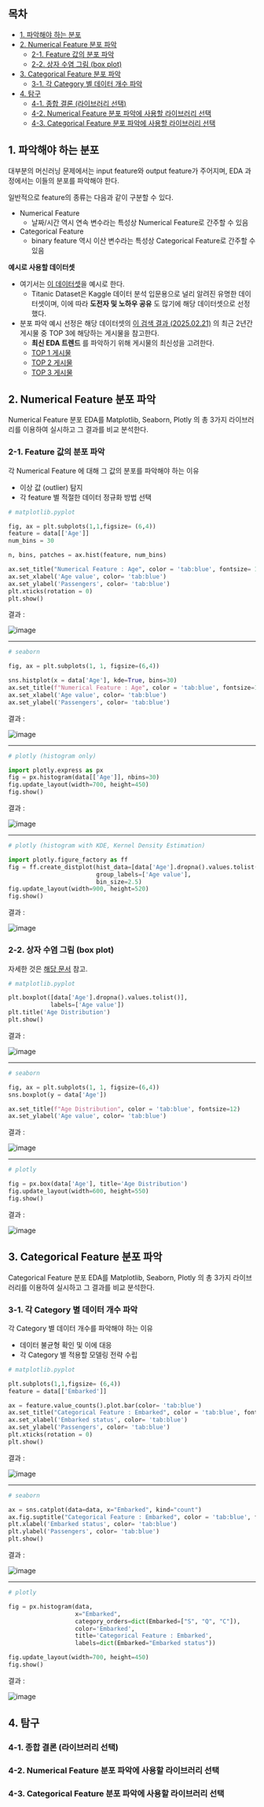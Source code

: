 ## 목차
* [1. 파악해야 하는 분포](#1-파악해야-하는-분포)
* [2. Numerical Feature 분포 파악](#2-Numerical-Feature-분포-파악)
  * [2-1. Feature 값의 분포 파악](#2-1-feature-값의-분포-파악)
  * [2-2. 상자 수염 그림 (box plot)](#2-2-상자-수염-그림-box-plot)
* [3. Categorical Feature 분포 파악](#3-Categorical-Feature-분포-파악)
  * [3-1. 각 Category 별 데이터 개수 파악](#3-1-각-category-별-데이터-개수-파악-)
* [4. 탐구](#4-탐구)
  * [4-1. 종합 결론 (라이브러리 선택)](#4-1-종합-결론-라이브러리-선택) 
  * [4-2. Numerical Feature 분포 파악에 사용할 라이브러리 선택](#4-2-numerical-feature-분포-파악에-사용할-라이브러리-선택)
  * [4-3. Categorical Feature 분포 파악에 사용할 라이브러리 선택](#4-3-categorical-feature-분포-파악에-사용할-라이브러리-선택)

## 1. 파악해야 하는 분포
대부분의 머신러닝 문제에서는 input feature와 output feature가 주어지며, EDA 과정에서는 이들의 분포를 파악해야 한다.

일반적으로 feature의 종류는 다음과 같이 구분할 수 있다.
* Numerical Feature
  * 날짜/시간 역시 연속 변수라는 특성상 Numerical Feature로 간주할 수 있음 
* Categorical Feature
  * binary feature 역시 이산 변수라는 특성상 Categorical Feature로 간주할 수 있음

**예시로 사용할 데이터셋**

* 여기서는 [이 데이터셋](https://www.kaggle.com/competitions/titanic/data?select=train.csv)을 예시로 한다.
  * Titanic Dataset은 Kaggle 데이터 분석 입문용으로 널리 알려진 유명한 데이터셋이며, 이에 따라 **도전자 및 노하우 공유** 도 많기에 해당 데이터셋으로 선정했다.
* 분포 파악 예시 선정은 해당 데이터셋의 [이 검색 결과 (2025.02.21)](https://www.kaggle.com/competitions/titanic/code?competitionId=3136&searchQuery=EDA&excludeNonAccessedDatasources=true) 의 최근 2년간 게시물 중 TOP 3에 해당하는 게시물을 참고한다.
  * **최신 EDA 트렌드** 를 파악하기 위해 게시물의 최신성을 고려한다.
  * [TOP 1 게시물](https://www.kaggle.com/code/computervisi/titanic-eda)
  * [TOP 2 게시물](https://www.kaggle.com/code/ravi20076/titanic-eda-model-custompipelines)
  * [TOP 3 게시물](https://www.kaggle.com/code/frankmollard/interactive-eda)

## 2. Numerical Feature 분포 파악
Numerical Feature 분포 EDA를 Matplotlib, Seaborn, Plotly 의 총 3가지 라이브러리를 이용하여 실시하고 그 결과를 비교 분석한다.

### 2-1. Feature 값의 분포 파악
각 Numerical Feature 에 대해 그 값의 분포를 파악해야 하는 이유
* 이상 값 (outlier) 탐지
* 각 feature 별 적절한 데이터 정규화 방법 선택

```python
# matplotlib.pyplot

fig, ax = plt.subplots(1,1,figsize= (6,4))
feature = data[['Age']]
num_bins = 30

n, bins, patches = ax.hist(feature, num_bins)

ax.set_title("Numerical Feature : Age", color = 'tab:blue', fontsize= 12)
ax.set_xlabel('Age value', color= 'tab:blue')
ax.set_ylabel('Passengers', color= 'tab:blue')
plt.xticks(rotation = 0)
plt.show()
```

결과 :

![image](images/EDA_단일_feature_분포_4.PNG)

----

```python
# seaborn

fig, ax = plt.subplots(1, 1, figsize=(6,4))

sns.histplot(x = data['Age'], kde=True, bins=30)
ax.set_title(f"Numerical Feature : Age", color = 'tab:blue', fontsize=12)
ax.set_xlabel('Age value', color= 'tab:blue')
ax.set_ylabel('Passengers', color= 'tab:blue')
```

결과 :

![image](images/EDA_단일_feature_분포_5.PNG)

----

```python
# plotly (histogram only)

import plotly.express as px
fig = px.histogram(data[['Age']], nbins=30)
fig.update_layout(width=700, height=450)
fig.show()
```

결과 :

![image](images/EDA_단일_feature_분포_6.PNG)

----

```python
# plotly (histogram with KDE, Kernel Density Estimation)

import plotly.figure_factory as ff
fig = ff.create_distplot(hist_data=[data['Age'].dropna().values.tolist()],
                         group_labels=['Age value'],
                         bin_size=2.5)
fig.update_layout(width=900, height=520)
fig.show()
```

결과 :

![image](images/EDA_단일_feature_분포_7.PNG)

### 2-2. 상자 수염 그림 (box plot)
자세한 것은 [해당 문서](https://github.com/WannaBeSuperteur/AI-study/blob/main/AI%20Basics/Data%20Science%20Basics/데이터_사이언스_기초_상자수염그림.md) 참고.

```python
# matplotlib.pyplot

plt.boxplot([data['Age'].dropna().values.tolist()],
            labels=['Age value'])
plt.title('Age Distribution')
plt.show()
```

결과 :

![image](images/EDA_단일_feature_분포_8.PNG)

----

```python
# seaborn

fig, ax = plt.subplots(1, 1, figsize=(6,4))
sns.boxplot(y = data['Age'])

ax.set_title(f"Age Distribution", color = 'tab:blue', fontsize=12)
ax.set_ylabel('Age value', color= 'tab:blue')
```

결과 :

![image](images/EDA_단일_feature_분포_9.PNG)

----

```python
# plotly

fig = px.box(data['Age'], title='Age Distribution')
fig.update_layout(width=600, height=550)
fig.show()
```

결과 :

![image](images/EDA_단일_feature_분포_10.PNG)

## 3. Categorical Feature 분포 파악
Categorical Feature 분포 EDA를 Matplotlib, Seaborn, Plotly 의 총 3가지 라이브러리를 이용하여 실시하고 그 결과를 비교 분석한다.

### 3-1. 각 Category 별 데이터 개수 파악 
각 Category 별 데이터 개수를 파악해야 하는 이유
* 데이터 불균형 확인 및 이에 대응
* 각 Category 별 적용할 모델링 전략 수립

```python
# matplotlib.pyplot

plt.subplots(1,1,figsize= (6,4))
feature = data[['Embarked']]

ax = feature.value_counts().plot.bar(color= 'tab:blue')
ax.set_title("Categorical Feature : Embarked", color = 'tab:blue', fontsize= 12)
ax.set_xlabel('Embarked status', color= 'tab:blue')
ax.set_ylabel('Passengers', color= 'tab:blue')
plt.xticks(rotation = 0)
plt.show()
```

결과 :

![image](images/EDA_단일_feature_분포_1.PNG)

----

```python
# seaborn

ax = sns.catplot(data=data, x="Embarked", kind="count")
ax.fig.suptitle("Categorical Feature : Embarked", color = 'tab:blue', fontsize= 12)
plt.xlabel('Embarked status', color= 'tab:blue')
plt.ylabel('Passengers', color= 'tab:blue')
plt.show()
```

결과 :

![image](images/EDA_단일_feature_분포_2.PNG)

----

```python
# plotly

fig = px.histogram(data,
                   x="Embarked",
                   category_orders=dict(Embarked=["S", "Q", "C"]),
                   color='Embarked',
                   title='Categorical Feature : Embarked',
                   labels=dict(Embarked="Embarked status"))

fig.update_layout(width=700, height=450)
fig.show()
```

결과 :

![image](images/EDA_단일_feature_분포_3.PNG)

## 4. 탐구
### 4-1. 종합 결론 (라이브러리 선택)

### 4-2. Numerical Feature 분포 파악에 사용할 라이브러리 선택

### 4-3. Categorical Feature 분포 파악에 사용할 라이브러리 선택